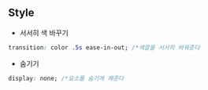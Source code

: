 ## Style
+ 서서히 색 바꾸기
``` Css
transition: color .5s ease-in-out; /*색깔을 서서히 바꿔준다
```
+ 숨기기
```css
display: none; /*요소를 숨기게 해준다
```